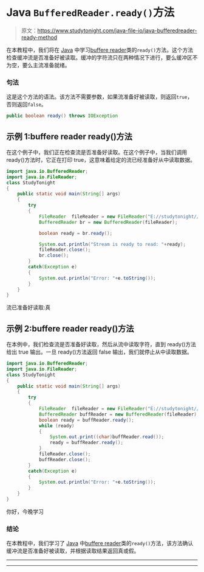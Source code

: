 # Java `BufferedReader.ready()`方法

> 原文：<https://www.studytonight.com/java-file-io/java-bufferedreader-ready-method>

在本教程中，我们将在 [Java](https://www.studytonight.com/java/) 中学习[buffere reader](https://www.studytonight.com/java-file-io/java-bufferedreader-class)类的`ready()`方法。这个方法检查缓冲流是否准备好被读取。缓冲的字符流只在两种情况下进行，要么缓冲区不为空，要么主流准备就绪。

### 句法

这是这个方法的语法。该方法不需要参数，如果流准备好被读取，则返回`true`，否则返回`false`。

```java
public boolean ready() throws IOException 
```

## 示例 1:buffere reader ready()方法

在这个例子中，我们正在检查流是否准备好读取。在这个例子中，当我们调用 ready()方法时，它正在打印 true，这意味着给定的流已经准备好从中读取数据。

```java
import java.io.BufferedReader;
import java.io.FileReader;
class StudyTonight
{
	public static void main(String[] args)  
	{ 
		try 
		{
			FileReader	fileReader = new FileReader("E://studytonight//output.txt"); 
			BufferedReader br = new BufferedReader(fileReader);

			boolean ready = br.ready();

			System.out.println("Stream is ready to read: "+ready);  
			fileReader.close();
			br.close();
		}
		catch(Exception e)
		{
			System.out.println("Error: "+e.toString());
		}
	} 
}
```

流已准备好读取:真

## 示例 2:buffere reader ready()方法

在本例中，我们检查流是否准备好读取，然后从流中读取字符，直到 ready()方法给出 true 输出。一旦 ready()方法返回 false 输出，我们就停止从中读取数据。

```java
import java.io.BufferedReader;
import java.io.FileReader;
class StudyTonight
{
	public static void main(String[] args)  
	{ 
		try 
		{
			FileReader	fileReader = new FileReader("E://studytonight//output.txt"); 
			BufferedReader buffReader = new BufferedReader(fileReader);
			boolean ready = buffReader.ready();
			while (ready) 
			{ 
				System.out.print((char)buffReader.read()); 
				ready = buffReader.ready(); 
			} 
			fileReader.close();
			buffReader.close();			
		}
		catch(Exception e)
		{
			System.out.println("Error: "+e.toString());
		}
	} 
}
```

你好，今晚学习

### 结论

在本教程中，我们学习了 [Java](https://www.studytonight.com/java/) 中[buffere reader](https://www.studytonight.com/java/java-io-stream.php)类的`ready()`方法，该方法确认缓冲流是否准备好被读取，并根据读取结果返回真或假。

* * *

* * *